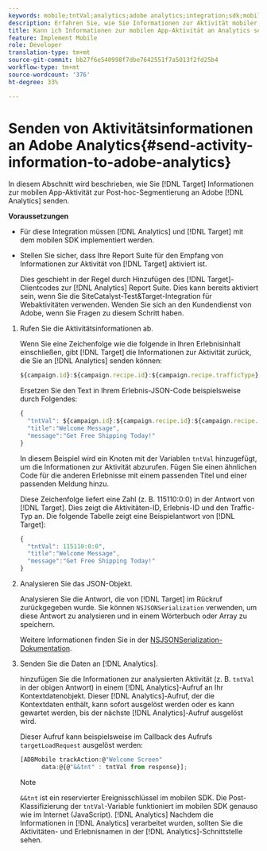 ```yaml
---
keywords: mobile;tntVal;analytics;adobe analytics;integration;sdk;mobile sdk;
description: Erfahren Sie, wie Sie Informationen zur Aktivität mobiler Apps an Adobe Analytics senden, um die Ad-hoc-Segmentierung zu posten.
title: Kann ich Informationen zur mobilen App-Aktivität an Analytics senden?
feature: Implement Mobile
role: Developer
translation-type: tm+mt
source-git-commit: bb27f6e540998f7dbe7642551f7a5013f2fd25b4
workflow-type: tm+mt
source-wordcount: '376'
ht-degree: 33%

---
```



# Senden von Aktivitätsinformationen an Adobe Analytics{#send-activity-information-to-adobe-analytics}

In diesem Abschnitt wird beschrieben, wie Sie [!DNL Target] Informationen zur mobilen App-Aktivität zur Post-hoc-Segmentierung an Adobe [!DNL Analytics] senden.

**Voraussetzungen**

* Für diese Integration müssen [!DNL Analytics] und [!DNL Target] mit dem mobilen SDK implementiert werden.
* Stellen Sie sicher, dass Ihre Report Suite für den Empfang von Informationen zur Aktivität von [!DNL Target] aktiviert ist.

   Dies geschieht in der Regel durch Hinzufügen des [!DNL Target]-Clientcodes zur [!DNL Analytics] Report Suite. Dies kann bereits aktiviert sein, wenn Sie die SiteCatalyst-Test&amp;Target-Integration für Webaktivitäten verwenden. Wenden Sie sich an den Kundendienst von Adobe, wenn Sie Fragen zu diesem Schritt haben.

1. Rufen Sie die Aktivitätsinformationen ab.

   Wenn Sie eine Zeichenfolge wie die folgende in Ihren Erlebnisinhalt einschließen, gibt [!DNL Target] die Informationen zur Aktivität zurück, die Sie an [!DNL Analytics] senden können:

   ```javascript
   ${campaign.id}:${campaign.recipe.id}:${campaign.recipe.trafficType}
   ```

   Ersetzen Sie den Text in Ihrem Erlebnis-JSON-Code beispielsweise durch Folgendes:

   ```javascript
   { 
     "tntVal": ${campaign.id}:${campaign.recipe.id}:${campaign.recipe.trafficType}", 
     "title":"Welcome Message", 
     "message":"Get Free Shipping Today!" 
   }
   ```

   In diesem Beispiel wird ein Knoten mit der Variablen `tntVal` hinzugefügt, um die Informationen zur Aktivität abzurufen. Fügen Sie einen ähnlichen Code für die anderen Erlebnisse mit einem passenden Titel und einer passenden Meldung hinzu.

   Diese Zeichenfolge liefert eine Zahl (z. B. 115110:0:0) in der Antwort von [!DNL Target]. Dies zeigt die Aktivitäten-ID, Erlebnis-ID und den Traffic-Typ an. Die folgende Tabelle zeigt eine Beispielantwort von [!DNL Target]:

   ```javascript
   { 
     "tntVal": 115110:0:0", 
     "title":"Welcome Message", 
     "message":"Get Free Shipping Today!" 
   }
   ```

1. Analysieren Sie das JSON-Objekt.

   Analysieren Sie die Antwort, die von [!DNL Target] im Rückruf zurückgegeben wurde. Sie können `NSJSONSerialization` verwenden, um diese Antwort zu analysieren und in einem Wörterbuch oder Array zu speichern.

   Weitere Informationen finden Sie in der [NSJSONSerialization-Dokumentation](https://developer.apple.com/library/ios/documentation/Foundation/Reference/NSJSONSerialization_Class/#//apple_ref/occ/clm/NSJSONSerialization/JSONObjectWithData:options:error).

1. Senden Sie die Daten an [!DNL Analytics].

   hinzufügen Sie die Informationen zur analysierten Aktivität (z. B. `tntVal` in der obigen Antwort) in einem [!DNL Analytics]-Aufruf an Ihr Kontextdatenobjekt. Dieser [!DNL Analytics]-Aufruf, der die Kontextdaten enthält, kann sofort ausgelöst werden oder es kann gewartet werden, bis der nächste [!DNL Analytics]-Aufruf ausgelöst wird.

   Dieser Aufruf kann beispielsweise im Callback des Aufrufs `targetLoadRequest` ausgelöst werden:

   ```javascript
   [ADBMobile trackAction:@"Welcome Screen"  
         data:@{@"&&tnt" : tntVal from response}];
   ```

   >[!NOTE]
   >
   >`&&tnt` ist ein reservierter Ereignisschlüssel im mobilen SDK. Die Post-Klassifizierung der `tntVal`-Variable funktioniert im mobilen SDK genauso wie im Internet (JavaScript). [!DNL Analytics] Nachdem die Informationen in [!DNL Analytics] verarbeitet wurden, sollten Sie die Aktivitäten- und Erlebnisnamen in der [!DNL Analytics]-Schnittstelle sehen.


